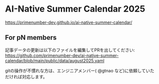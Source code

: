 # AI-Native Summer Calendar 2025

https://primenumber-dev.github.io/ai-native-summer-calendar/

## For pN members

記事データの更新は以下のファイルを編集してPRを出してください:
https://github.com/primenumber-dev/ai-native-summer-calendar/blob/main/public/data/august2025.yaml

gitの操作が不慣れな方は、エンジニアメンバー( @gtnao など)に依頼していただければ対応します。
